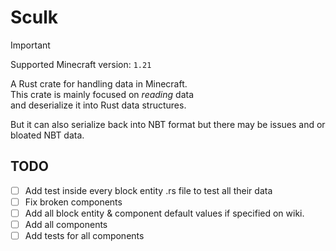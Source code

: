 # Sculk

> [!IMPORTANT]  
> Supported Minecraft version: `1.21`

A Rust crate for handling data in Minecraft.  
This crate is mainly focused on *reading* data  
and deserialize it into Rust data structures.  

But it can also serialize back into NBT format but there may be issues and or bloated NBT data.  

## TODO

- [ ] Add test inside every block entity .rs file to test all their data
- [ ] Fix broken components
- [ ] Add all block entity & component default values if specified on wiki.
- [ ] Add all components
- [ ] Add tests for all components